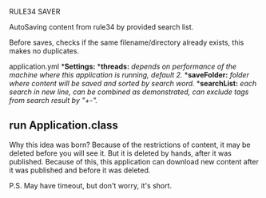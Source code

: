 RULE34 SAVER

AutoSaving content from rule34 by provided search list.

Before saves, checks if the same filename/directory already exists, this makes no duplicates. 

application.yml
*__Settings:__
    *__threads:__ _depends on performance of the machine where this application is running, default 2._
    *__saveFolder:__  _folder where content will be saved and sorted by search word._
    *__searchList:__ _each search in new line, can be combined as demonstrated, can exclude tags from search result by "+-"._

## run Application.class

Why this idea was born?
Because of the restrictions of content, it may be deleted before you will see it. But it is deleted by hands, after it was published.
Because of this, this application can download new content after it was published and before it was deleted.

P.S. May have timeout, but don't worry, it's short.
